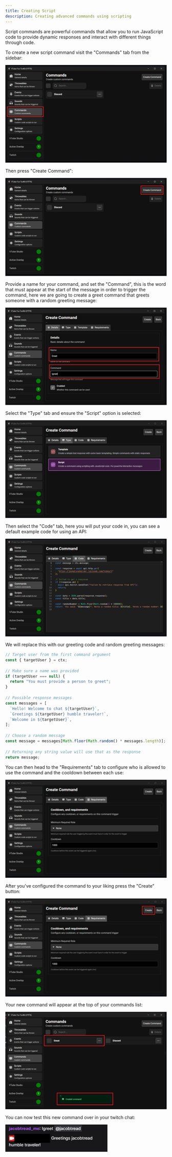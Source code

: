 ```yaml
---
title: Creating Script
description: Creating advanced commands using scripting
---
```


Script commands are powerful commands that allow you to run JavaScript code to
provide dynamic responses and interact with different things through code.

To create a new script command visit the "Commands" tab from the sidebar:

![alt text](./images/create_script/image.png)

Then press "Create Command":

![alt text](./images/create_script/image-1.png)

Provide a name for your command, and set the "Command", this is the word that must appear at the start of the message in order 
to trigger the command, here we are going to create a greet command that greets someone with a random greeting message:

![alt text](./images/create_script/image-2.png)

Select the "Type" tab and ensure the "Script" option is selected:

![alt text](./images/create_script/image-3.png)

Then select the "Code" tab, here you will put your code in, you can see a default example code for using an API:

![alt text](./images/create_script/image-4.png)

We will replace this with our greeting code and random greeting messages:

```javascript
// Target user from the first command argument
const { targetUser } = ctx;

// Make sure a name was provided
if (targetUser === null) {
  return "You must provide a person to greet";
}

// Possible response messages
const messages = [
  `Hello! Welcome to chat ${targetUser}`,
  `Greetings ${targetUser} humble traveler!`,
  `Welcome in ${targetUser}`,
];

// Choose a random message
const message = messages[Math.floor(Math.random() * messages.length)];

// Returning any string value will use that as the response 
return message;
```

You can then head to the "Requirements" tab to configure who is allowed to use the command and the cooldown between each use:

![alt text](./images/create_script/image-6.png)

After you've configured the command to your liking press the "Create" button:

![alt text](./images/create_script/image-7.png)

Your new command will appear at the top of your commands list:

![alt text](./images/create_script/image-8.png)

You can now test this new command over in your twitch chat:

![alt text](./images/create_script/image-5.png)